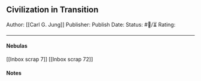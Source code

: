 ## Civilization in Transition

Author: [[Carl G. Jung]]
Publisher:
Publish Date:
Status: #💫/⏳ 
Rating:

___


#### Nebulas

[[Inbox scrap 7]]
[[Inbox scrap 72]]

#### Notes

